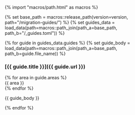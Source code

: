 {% import "macros/path.html" as macros %}

{% set base_path = macros::release_path(version=version, path="/migration-guides/") %}
{% set guides_data = load_data(path=macros::path_join(path_a=base_path, path_b="/_guides.toml")) %}

<div class="migration-guide">
{% for guide in guides_data.guides %}
{% set guide_body = load_data(path=macros::path_join(path_a=base_path, path_b=guide.file_name)) %}

### [{{ guide.title }}]({{ guide.url }})

<div class="migration-guide-area-tags">
{% for area in guide.areas %}
<div class="migration-guide-area-tag">{{ area }}</div>
{% endfor %}
</div>

{{ guide_body }}

{% endfor %}
</div>
